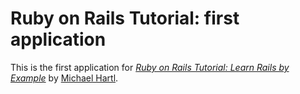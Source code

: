 # Ruby on Rails Tutorial: first application 
 
This is the first application for 
[*Ruby on Rails Tutorial: Learn Rails by 
Example*](http://railstutorial.org/) 
by [Michael Hartl](http://michaelhartl.com/).